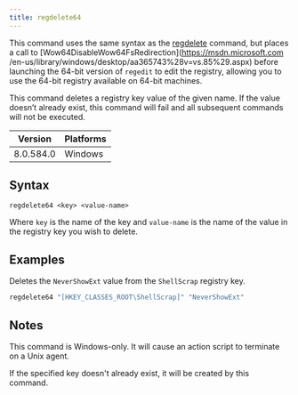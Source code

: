 ```yaml
---
title: regdelete64
---
```


This command uses the same syntax as the [regdelete](./regdelete.html) command,
but places a call to [Wow64DisableWow64FsRedirection](https://msdn.microsoft.com
/en-us/library/windows/desktop/aa365743%28v=vs.85%29.aspx) before launching the
64-bit version of `regedit` to edit the registry, allowing you to use the 64-bit
registry available on 64-bit machines.

This command deletes a registry key value of the given name. If the value
doesn’t already exist, this command will fail and all subsequent commands will
not be executed.

Version | Platforms
--- | ---
8.0.584.0 | Windows

## Syntax

    regdelete64 <key> <value-name>

Where `key` is the name of the key and `value-name` is the name of the value in
the registry key you wish to delete.

## Examples

Deletes the `NeverShowExt` value from the `ShellScrap` registry key. 

```actionscript
regdelete64 "[HKEY_CLASSES_ROOT\ShellScrap]" "NeverShowExt"
```

## Notes

This command is Windows-only. It will cause an action script to terminate on a
Unix agent.

If the specified key doesn't already exist, it will be created by this command.
